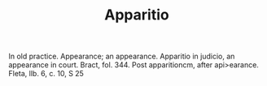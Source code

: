 ---
title: Apparitio
letter: A
permalink: "/definitions/bld-apparitio.html"
body: In old practice. Appearance; an appearance. Apparitio in judicio, an appearance
  in court. Bract, fol. 344. Post apparitioncm, after api>earance. Fleta, llb. 6,
  c. 10, S 25
published_at: '2018-07-07'
source: Black's Law Dictionary 2nd Ed (1910)
layout: post
---